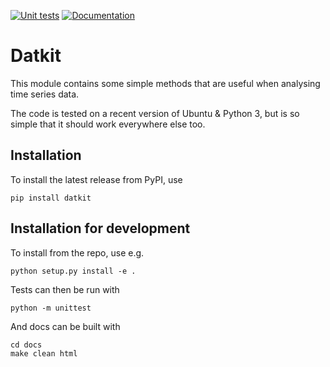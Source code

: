 [![Unit tests](https://github.com/myokit/datkit/actions/workflows/unit-tests-ubuntu.yml/badge.svg)](https://github.com/myokit/datkit/actions/workflows/unit-tests-ubuntu.yml)
[![Documentation](https://readthedocs.org/projects/datkit/badge/?version=latest)](https://datkit.readthedocs.io/?badge=latest)

# Datkit

This module contains some simple methods that are useful when analysing time 
series data.

The code is tested on a recent version of Ubuntu & Python 3, but is so simple
that it should work everywhere else too.

## Installation

To install the latest release from PyPI, use

```
pip install datkit
```

## Installation for development

To install from the repo, use e.g.
```
python setup.py install -e .
```

Tests can then be run with
```
python -m unittest
```

And docs can be built with
```
cd docs
make clean html
```
